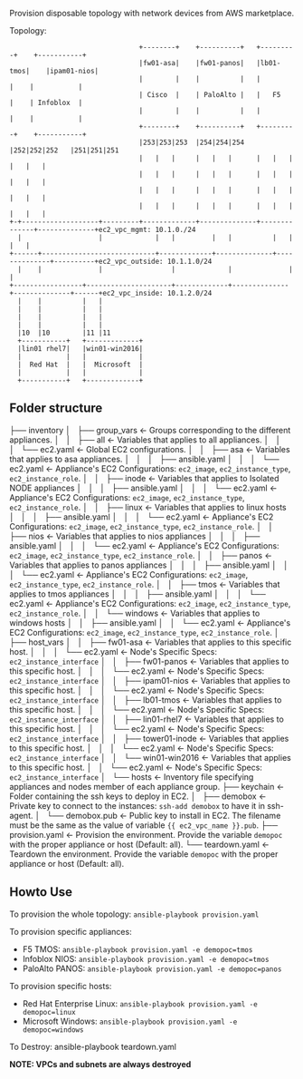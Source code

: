 Provision disposable topology with network devices from AWS marketplace.

Topology:

```
                                +--------+    +----------+   +---------+    +-----------+
                                |fw01-asa|    |fw01-panos|   |lb01-tmos|    |ipam01-nios|
                                |        |    |          |   |         |    |           |
                                | Cisco  |    | PaloAlto |   |   F5    |    | Infoblox  |
                                |        |    |          |   |         |    |           |
                                +--------+    +----------+   +---------+    +-----------+
                                |253|253|253  |254|254|254   |252|252|252   |251|251|251
                                |   |   |     |   |   |      |   |   |      |   |   |
                                |   |   |     |   |   |      |   |   |      |   |   |
                                |   |   |     |   |   |      |   |   |      |   |   |
                                |   |   |     |   |   |      |   |   |      |   |   |
+-+-------------------+---------+-------------+--------------+--------------+--------------+ec2_vpc_mgmt: 10.1.0./24
  |                   |             |   |         |   |          |   |          |   |
+------+----------------------------+-------------+--------------+--------------+----------+ec2_vpc_outside: 10.1.1.0/24
  |    |              |                 |             |              |              |
+-----------------+---------------------+-------------+--------------+--------------+------+ec2_vpc_inside: 10.1.2.0/24
  |    |          |   |
  |    |          |   |
  |    |          |   |
  |    |          |   |
  |10  |10        |11 |11
  +-----------+   +-------------+
  |lin01 rhel7|   |win01-win2016|
  |           |   |             |
  |  Red Hat  |   |  Microsoft  |
  |           |   |             |
  +-----------+   +-------------+
```

## Folder structure

├── inventory
│   ├── group_vars <- Groups corresponding to the different appliances.
│   │   ├── all <- Variables that applies to all appliances.
│   │   │   └── ec2.yaml <- Global EC2 configurations.
│   │   ├── asa <- Variables that applies to asa appliances.
│   │   │   ├── ansible.yaml 
│   │   │   └── ec2.yaml <- Appliance's EC2 Configurations: `ec2_image`, `ec2_instance_type`, `ec2_instance_role`.
│   │   ├── inode <- Variables that applies to Isolated NODE appliances
│   │   │   ├── ansible.yaml
│   │   │   └── ec2.yaml <- Appliance's EC2 Configurations: `ec2_image`, `ec2_instance_type`, `ec2_instance_role`.
│   │   ├── linux <- Variables that applies to linux hosts
│   │   │   ├── ansible.yaml
│   │   │   └── ec2.yaml <- Appliance's EC2 Configurations: `ec2_image`, `ec2_instance_type`, `ec2_instance_role`.
│   │   ├── nios <- Variables that applies to nios appliances
│   │   │   ├── ansible.yaml
│   │   │   └── ec2.yaml <- Appliance's EC2 Configurations: `ec2_image`, `ec2_instance_type`, `ec2_instance_role`.
│   │   ├── panos <- Variables that applies to panos appliances
│   │   │   ├── ansible.yaml
│   │   │   └── ec2.yaml <- Appliance's EC2 Configurations: `ec2_image`, `ec2_instance_type`, `ec2_instance_role`.
│   │   ├── tmos <- Variables that applies to tmos appliances
│   │   │   ├── ansible.yaml
│   │   │   └── ec2.yaml <- Appliance's EC2 Configurations: `ec2_image`, `ec2_instance_type`, `ec2_instance_role`.
│   │   └── windows <- Variables that applies to windows hosts
│   │       ├── ansible.yaml
│   │       └── ec2.yaml <- Appliance's EC2 Configurations: `ec2_image`, `ec2_instance_type`, `ec2_instance_role`.
│   ├── host_vars
│   │   ├── fw01-asa <- Variables that applies to this specific host.
│   │   │   └── ec2.yaml <- Node's Specific Specs: `ec2_instance_interface`
│   │   ├── fw01-panos <- Variables that applies to this specific host.
│   │   │   └── ec2.yaml <- Node's Specific Specs: `ec2_instance_interface`
│   │   ├── ipam01-nios <- Variables that applies to this specific host.
│   │   │   └── ec2.yaml <- Node's Specific Specs: `ec2_instance_interface`
│   │   ├── lb01-tmos <- Variables that applies to this specific host.
│   │   │   └── ec2.yaml <- Node's Specific Specs: `ec2_instance_interface`
│   │   ├── lin01-rhel7 <- Variables that applies to this specific host.
│   │   │   └── ec2.yaml <- Node's Specific Specs: `ec2_instance_interface`
│   │   ├── tower01-inode <- Variables that applies to this specific host.
│   │   │   └── ec2.yaml <- Node's Specific Specs: `ec2_instance_interface`
│   │   └── win01-win2016 <- Variables that applies to this specific host.
│   │       └── ec2.yaml <- Node's Specific Specs: `ec2_instance_interface`
│   └── hosts <- Inventory file specifying appliances and nodes member of each appliance group.
├── keychain <- Folder containing the ssh keys to deploy in EC2.
│   ├── demobox <- Private key to connect to the instances: `ssh-add demobox` to have it in ssh-agent.
│   └── demobox.pub <- Public key to install in EC2. The filename must be the same as the value of variable `{{ ec2_vpc_name }}.pub`.
├── provision.yaml <- Provision the environment. Provide the variable `demopoc` with the proper appliance or host (Default: all).
└── teardown.yaml <- Teardown the environment. Provide the variable `demopoc` with the proper appliance or host (Default: all).

## Howto Use

To provision the whole topology: `ansible-playbook provision.yaml`

To provision specific appliances:
- F5 TMOS: `ansible-playbook provision.yaml -e demopoc=tmos`
- Infoblox NIOS: `ansible-playbook provision.yaml -e demopoc=tmos`
- PaloAlto PANOS: `ansible-playbook provision.yaml -e demopoc=panos`

To provision specific hosts:
- Red Hat Enterprise Linux: `ansible-playbook provision.yaml -e demopoc=linux`
- Microsoft Windows: `ansible-playbook provision.yaml -e demopoc=windows`

To Destroy:
ansible-playbook teardown.yaml

**NOTE: VPCs and subnets are always destroyed**